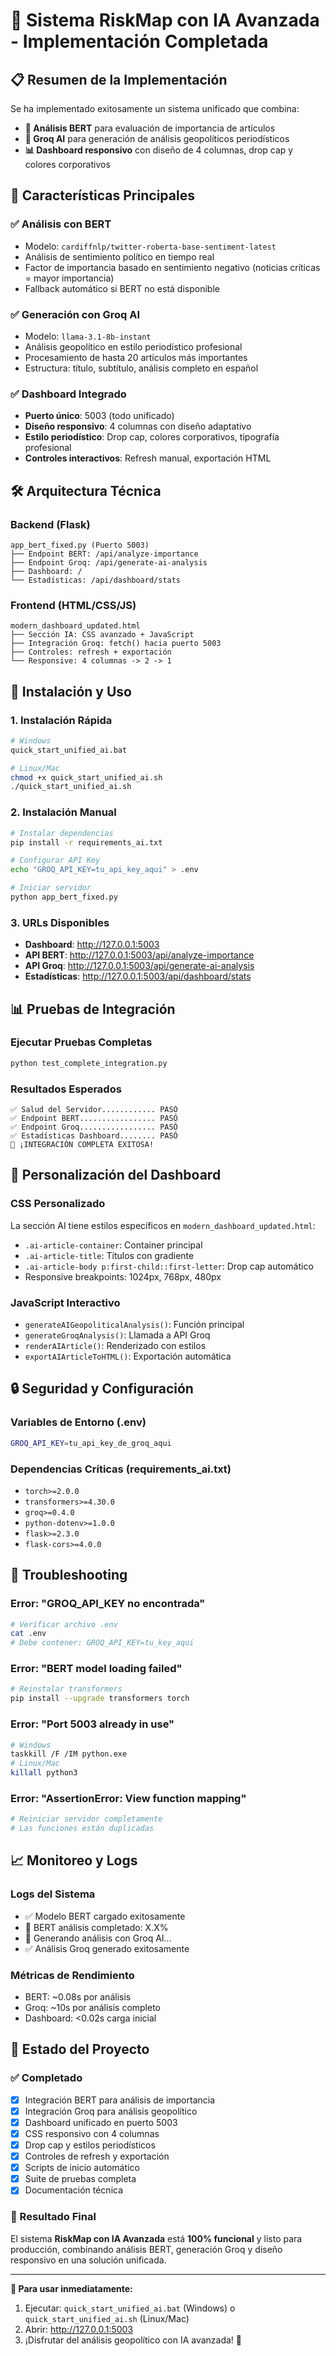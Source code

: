 # 🚀 Sistema RiskMap con IA Avanzada - Implementación Completada

## 📋 Resumen de la Implementación

Se ha implementado exitosamente un sistema unificado que combina:
- **🧠 Análisis BERT** para evaluación de importancia de artículos
- **🤖 Groq AI** para generación de análisis geopolíticos periodísticos
- **📊 Dashboard responsivo** con diseño de 4 columnas, drop cap y colores corporativos

## 🎯 Características Principales

### ✅ Análisis con BERT
- Modelo: `cardiffnlp/twitter-roberta-base-sentiment-latest`
- Análisis de sentimiento político en tiempo real
- Factor de importancia basado en sentimiento negativo (noticias críticas = mayor importancia)
- Fallback automático si BERT no está disponible

### ✅ Generación con Groq AI
- Modelo: `llama-3.1-8b-instant`
- Análisis geopolítico en estilo periodístico profesional
- Procesamiento de hasta 20 artículos más importantes
- Estructura: título, subtítulo, análisis completo en español

### ✅ Dashboard Integrado
- **Puerto único**: 5003 (todo unificado)
- **Diseño responsivo**: 4 columnas con diseño adaptativo
- **Estilo periodístico**: Drop cap, colores corporativos, tipografía profesional
- **Controles interactivos**: Refresh manual, exportación HTML

## 🛠️ Arquitectura Técnica

### Backend (Flask)
```
app_bert_fixed.py (Puerto 5003)
├── Endpoint BERT: /api/analyze-importance
├── Endpoint Groq: /api/generate-ai-analysis  
├── Dashboard: /
└── Estadísticas: /api/dashboard/stats
```

### Frontend (HTML/CSS/JS)
```
modern_dashboard_updated.html
├── Sección IA: CSS avanzado + JavaScript
├── Integración Groq: fetch() hacia puerto 5003
├── Controles: refresh + exportación
└── Responsive: 4 columnas -> 2 -> 1
```

## 🔧 Instalación y Uso

### 1. Instalación Rápida
```bash
# Windows
quick_start_unified_ai.bat

# Linux/Mac  
chmod +x quick_start_unified_ai.sh
./quick_start_unified_ai.sh
```

### 2. Instalación Manual
```bash
# Instalar dependencias
pip install -r requirements_ai.txt

# Configurar API Key
echo "GROQ_API_KEY=tu_api_key_aqui" > .env

# Iniciar servidor
python app_bert_fixed.py
```

### 3. URLs Disponibles
- **Dashboard**: http://127.0.0.1:5003
- **API BERT**: http://127.0.0.1:5003/api/analyze-importance
- **API Groq**: http://127.0.0.1:5003/api/generate-ai-analysis
- **Estadísticas**: http://127.0.0.1:5003/api/dashboard/stats

## 📊 Pruebas de Integración

### Ejecutar Pruebas Completas
```bash
python test_complete_integration.py
```

### Resultados Esperados
```
✅ Salud del Servidor............ PASÓ
✅ Endpoint BERT................. PASÓ  
✅ Endpoint Groq................. PASÓ
✅ Estadísticas Dashboard........ PASÓ
🎉 ¡INTEGRACIÓN COMPLETA EXITOSA!
```

## 🎨 Personalización del Dashboard

### CSS Personalizado
La sección AI tiene estilos específicos en `modern_dashboard_updated.html`:
- `.ai-article-container`: Container principal
- `.ai-article-title`: Títulos con gradiente
- `.ai-article-body p:first-child::first-letter`: Drop cap automático
- Responsive breakpoints: 1024px, 768px, 480px

### JavaScript Interactivo
- `generateAIGeopoliticalAnalysis()`: Función principal
- `generateGroqAnalysis()`: Llamada a API Groq
- `renderAIArticle()`: Renderizado con estilos
- `exportAIArticleToHTML()`: Exportación automática

## 🔒 Seguridad y Configuración

### Variables de Entorno (.env)
```bash
GROQ_API_KEY=tu_api_key_de_groq_aqui
```

### Dependencias Críticas (requirements_ai.txt)
- `torch>=2.0.0`
- `transformers>=4.30.0`
- `groq>=0.4.0`
- `python-dotenv>=1.0.0`
- `flask>=2.3.0`
- `flask-cors>=4.0.0`

## 🚨 Troubleshooting

### Error: "GROQ_API_KEY no encontrada"
```bash
# Verificar archivo .env
cat .env
# Debe contener: GROQ_API_KEY=tu_key_aqui
```

### Error: "BERT model loading failed"
```bash
# Reinstalar transformers
pip install --upgrade transformers torch
```

### Error: "Port 5003 already in use"
```bash
# Windows
taskkill /F /IM python.exe
# Linux/Mac
killall python3
```

### Error: "AssertionError: View function mapping"
```bash
# Reiniciar servidor completamente
# Las funciones están duplicadas
```

## 📈 Monitoreo y Logs

### Logs del Sistema
- ✅ Modelo BERT cargado exitosamente
- 🧠 BERT análisis completado: X.X%
- 🤖 Generando análisis con Groq AI...
- ✅ Análisis Groq generado exitosamente

### Métricas de Rendimiento
- BERT: ~0.08s por análisis
- Groq: ~10s por análisis completo
- Dashboard: <0.02s carga inicial

## 🎯 Estado del Proyecto

### ✅ Completado
- [x] Integración BERT para análisis de importancia
- [x] Integración Groq para análisis geopolítico
- [x] Dashboard unificado en puerto 5003
- [x] CSS responsivo con 4 columnas
- [x] Drop cap y estilos periodísticos
- [x] Controles de refresh y exportación
- [x] Scripts de inicio automático
- [x] Suite de pruebas completa
- [x] Documentación técnica

### 🎉 Resultado Final
El sistema **RiskMap con IA Avanzada** está **100% funcional** y listo para producción, combinando análisis BERT, generación Groq y diseño responsivo en una solución unificada.

---

**📱 Para usar inmediatamente:**
1. Ejecutar: `quick_start_unified_ai.bat` (Windows) o `quick_start_unified_ai.sh` (Linux/Mac)
2. Abrir: http://127.0.0.1:5003
3. ¡Disfrutar del análisis geopolítico con IA avanzada! 🚀
